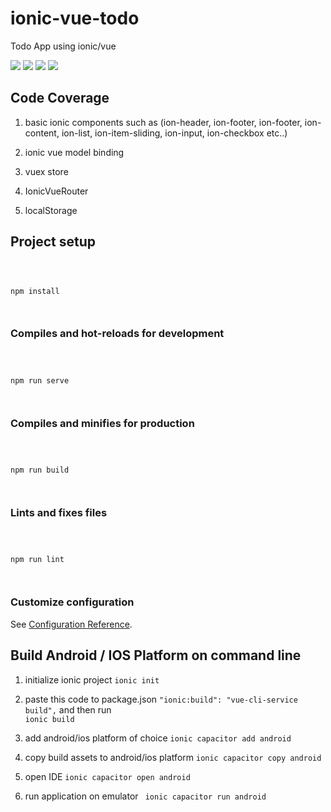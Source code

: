 
  

# ionic-vue-todo

  

Todo App using ionic/vue



<img  src="https://github.com/sgflores/ionic-vue-todo/blob/master/public/Cover3.JPG"  />
<img  src="https://github.com/sgflores/ionic-vue-todo/blob/master/public/Cover4.JPG"  />
<img  src="https://github.com/sgflores/ionic-vue-todo/blob/master/public/Cover5.JPG"  />
<img  src="https://github.com/sgflores/ionic-vue-todo/blob/master/public/Cover6.JPG"  />

## Code Coverage

  

1. basic ionic components such as (ion-header, ion-footer, ion-footer, ion-content, ion-list, ion-item-sliding, ion-input, ion-checkbox etc..)

2. ionic vue model binding

3. vuex store

4. IonicVueRouter

5. localStorage

  

## Project setup

  

```

  

npm install

  

```

  

  

### Compiles and hot-reloads for development

  

```

  

npm run serve

  

```

  

  

### Compiles and minifies for production

  

```

  

npm run build

  

```

  

  

### Lints and fixes files

  

```

  

npm run lint

  

```

  

  

### Customize configuration

  

See [Configuration Reference](https://cli.vuejs.org/config/).

  

## Build Android / IOS Platform on command line

1. initialize ionic project
		`ionic init`

2.  paste this code to package.json   `"ionic:build": "vue-cli-service build",`  and then run  
		 `ionic build`

3. add android/ios platform of choice 
		`ionic capacitor add android`

4. copy build assets to android/ios platform
		 `ionic capacitor copy android`

5.  open IDE 
		`ionic capacitor open android	`
		
6.  run application on emulator
	` ionic capacitor run android`
